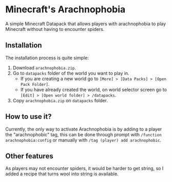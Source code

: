 # Minecraft's Arachnophobia

A simple Minecraft Datapack that allows players with arachnophobia to play Minecraft without having to encounter spiders.

## Installation

The installation process is quite simple:

1. Download `arachnophobia.zip`.
1. Go to `datapacks` folder of the world you want to play in.
    - If you are creating a new world go to `[More] > [Data Packs] > [Open Pack Folder]`.
    - If you have already created the world, on world selector screen go to `[Edit] > [Open world folder] > /datapacks`.
1. Copy `arachnophobia.zip` on `datapacks` folder.

## How to use it?

Currently, the only way to activate Arachnophobia is by adding to a player the "arachnophobic" tag, this can be done through prompt with `/function arachnophobia:config` or manually with `/tag (player) add arachnophobic`.

## Other features

As players may not encounter spiders, it would be harder to get string, so I added a recipe that turns wool into string is available.
